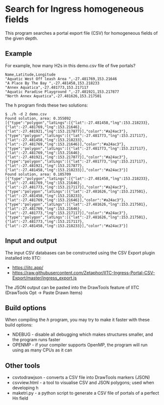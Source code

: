 
# Search for Ingress homogeneous fields

This program searches a portal export file (CSV) for homogeneous fields
of the given depth.

## Example

For example, how many H2s in this demo.csv file of five portals?

    Name,Latitude,Longitude
    "Aquatic West Off leash Area ",-27.481769,153.21646
    "A Place By The Bay ",-27.481458,153.218233
    "Annex Aquatica",-27.481773,153.217117
    "Aquatic Paradise Playground ",-27.481921,153.217877
    "North Annex Aquatica",-27.481626,153.217501

The h program finds these two solutions:

    $ ./h -d 2 demo.csv
    Found solution, area: 0.355092
    [{"type":"polygon","latLngs":[{"lat":-27.481458,"lng":153.218233},{"lat":-27.481769,"lng":153.21646},{"lat":-27.481921,"lng":153.217877}],"color":"#a24ac3"},{"type":"polygon","latLngs":[{"lat":-27.481773,"lng":153.217117},{"lat":-27.481458,"lng":153.218233},{"lat":-27.481769,"lng":153.21646}],"color":"#a24ac3"},{"type":"polygon","latLngs":[{"lat":-27.481773,"lng":153.217117},{"lat":-27.481769,"lng":153.21646},{"lat":-27.481921,"lng":153.217877}],"color":"#a24ac3"},{"type":"polygon","latLngs":[{"lat":-27.481773,"lng":153.217117},{"lat":-27.481921,"lng":153.217877},{"lat":-27.481458,"lng":153.218233}],"color":"#a24ac3"}]
    Found solution, area: 0.105709
    [{"type":"polygon","latLngs":[{"lat":-27.481458,"lng":153.218233},{"lat":-27.481769,"lng":153.21646},{"lat":-27.481773,"lng":153.217117}],"color":"#a24ac3"},{"type":"polygon","latLngs":[{"lat":-27.481626,"lng":153.217501},{"lat":-27.481458,"lng":153.218233},{"lat":-27.481769,"lng":153.21646}],"color":"#a24ac3"},{"type":"polygon","latLngs":[{"lat":-27.481626,"lng":153.217501},{"lat":-27.481769,"lng":153.21646},{"lat":-27.481773,"lng":153.217117}],"color":"#a24ac3"},{"type":"polygon","latLngs":[{"lat":-27.481626,"lng":153.217501},{"lat":-27.481773,"lng":153.217117},{"lat":-27.481458,"lng":153.218233}],"color":"#a24ac3"}]

## Input and output

The input CSV databases can be constructed using the CSV Export plugin installed into IITC:
 * https://iitc.app/
 * https://raw.githubusercontent.com/Zetaphor/IITC-Ingress-Portal-CSV-Export/master/ingress_export.js

The JSON output can be pasted into the DrawTools feature of IITC (DrawTools Opt →  Paste Drawn Items)

## Build options

When compiling the *h* program, you may try to make it faster with these build options:

 * NDEBUG - disable all debugging which makes structures smaller, and the program runs faster
 * OPENMP - if your compiler supports OpenMP, the program will run using as many CPUs as it can

## Other tools

 * csvtodrawjson - converts a CSV file into DrawTools markers (JSON)
 * csvview.html - a tool to visualise CSV and JSON polygons; used when developing h
 * maketri.py - a python script to generate a CSV file of portals of a perfect Hn field

